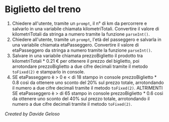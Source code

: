 # Biglietto del treno

1. Chiedere all'utente, tramite un `prompt`, il n° di km da percorrere e salvarlo in una variabile chiamata kilometriTotali. Convertire il valore di kilometriTotali da stringa a numero tramite la funzione `parseInt()`.
2. Chiedere all'utente, tramite un `prompt`, l'età del passeggero e salvarla in una variabile chiamata etaPasseggero. Convertire il valore di etaPasseggero da stringa a numero tramite la funzione `parseInt()`.
3. Salvare in una variabile chiamata prezzoBiglietto il prodotto tra kilometriTotali \* 0.21 € per ottenere il prezzo del biglietto, poi arrotondare prezzoBiglietto a due cifre decimali tramite il metodo `toFixed(2)` e stamparlo in console.
4. SE etaPasseggero è > 0 e < di 18 stampo in console prezzoBiglietto \* 0.8 così da ottenere uno sconto del 20% sul prezzo totale, arrotondando il numero a due cifre decimali tramite il metodo `toFixed(2)`. ALTRIMENTI SE etaPasseggero è > di 65 stampo in console prezzoBiglietto \* 0.6 così da ottenere uno sconto del 40% sul prezzo totale, arrotondando il numero a due cifre decimali tramite il metodo `toFixed(2)`.

_Created by Davide Geloso_

